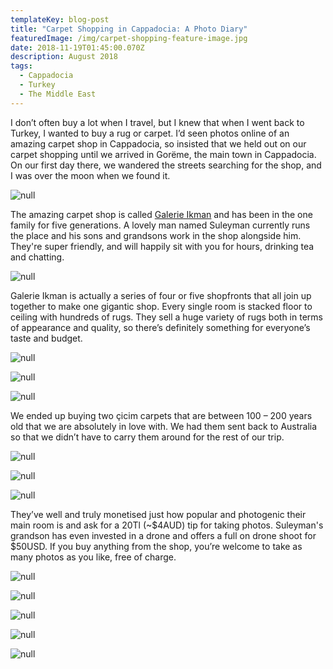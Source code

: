 ```yaml
---
templateKey: blog-post
title: "Carpet Shopping in Cappadocia: A Photo Diary"
featuredImage: /img/carpet-shopping-feature-image.jpg
date: 2018-11-19T01:45:00.070Z
description: August 2018
tags:
  - Cappadocia
  - Turkey
  - The Middle East
---
```

I don’t often buy a lot when I travel, but I knew that when I went back to Turkey, I wanted to buy a rug or carpet. I’d seen photos online of an amazing carpet shop in Cappadocia, so insisted that we held out on our carpet shopping until we arrived in Gorëme, the main town in Cappadocia. On our first day there, we wandered the streets searching for the shop, and I was over the moon when we found it.

![null](/img/twirling.jpg)

The amazing carpet shop is called [Galerie Ikman](http://www.galerieikman.com/) and has been in the one family for five generations. A lovely man named Suleyman currently runs the place and his sons and grandsons work in the shop alongside him. They're super friendly, and will happily sit with you for hours, drinking tea and chatting.

![null](/img/tea.jpg)

Galerie Ikman is actually a series of four or five shopfronts that all join up together to make one gigantic shop. Every single room is stacked floor to ceiling with hundreds of rugs. They sell a huge variety of rugs both in terms of appearance and quality, so there’s definitely something for everyone’s taste and budget.

![null](/img/ikman-1.jpg)

![null](/img/ikman-2.jpg)

![null](/img/ikman-3.jpg)

We ended up buying two çicim carpets that are between 100 – 200 years old that we are absolutely in love with. We had them sent back to Australia so that we didn’t have to carry them around for the rest of our trip. 

![null](/img/img_8205.jpg)

![null](/img/img_8206.jpg)

![null](/img/img_8207.jpg)

They’ve well and truly monetised just how popular and photogenic their main room is and ask for a 20Tl (~$4AUD) tip for taking photos. Suleyman's grandson has even invested in a drone and offers a full on drone shoot for $50USD. If you buy anything from the shop, you’re welcome to take as many photos as you like, free of charge.

![null](/img/jack.jpg)

![null](/img/jack-and-i.jpg)

![null](/img/me-1.jpg)

![null](/img/me-2.jpg)

![null](/img/me-3.jpg)
